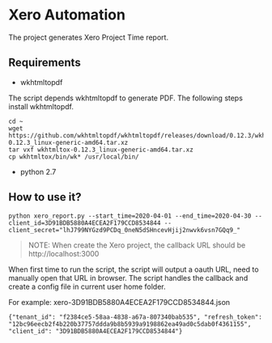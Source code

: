 # Xero Automation

The project generates Xero Project Time report. 

## Requirements 

- wkhtmltopdf

The script depends wkhtmltopdf to generate PDF. The following steps install wkhtmltopdf. 

```
cd ~
wget https://github.com/wkhtmltopdf/wkhtmltopdf/releases/download/0.12.3/wkhtmltox-0.12.3_linux-generic-amd64.tar.xz
tar vxf wkhtmltox-0.12.3_linux-generic-amd64.tar.xz 
cp wkhtmltox/bin/wk* /usr/local/bin/
```

- python 2.7

## How to use it? 

```
python xero_report.py --start_time=2020-04-01 --end_time=2020-04-30 --client_id=3D91BDB5880A4ECEA2F179CCD8534844 --client_secret="lhJ799NYGzd9PCDq_0neN5dSHncevHjij2nwvk6vsn7GQq9_"
```

> NOTE: When create the Xero project, the callback URL should be http://localhost:3000

When first time to run the script, the script will output a oauth URL, need to manually 
open that URL in browser. The script handles the callback and create a config file in current user home folder. 


For example: xero-3D91BDB5880A4ECEA2F179CCD8534844.json
```
{"tenant_id": "f2384ce5-58aa-4838-a67a-807340bab535", "refresh_token": "12bc96eecb2f4b220b37757ddda9b8b5939a9198862ea49ad0c5dab0f4361155", "client_id": "3D91BDB5880A4ECEA2F179CCD8534844"}

```


